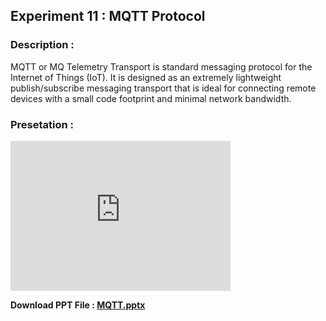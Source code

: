 ## Experiment 11 : MQTT Protocol

### Description :  
MQTT or MQ Telemetry Transport is standard messaging protocol for the Internet of Things (IoT). It is designed as an extremely lightweight publish/subscribe messaging transport that is ideal for connecting remote devices with a small code footprint and minimal network bandwidth. 

### Presetation :   

<iframe width="352" height="240"
src="https://aswin-asokan.github.io/Kerala-IoT-Challenge/files/Presentation(1).mp4"
frameborder="0" 
allow="accelerometer; autoplay; encrypted-media; gyroscope; picture-in-picture" 
allowfullscreen></iframe>  
   
   
**Download PPT File : [MQTT.pptx](https://github.com/aswin-asokan/Kerala-IoT-Challenge/files/9331541/MQTT.pptx)**
